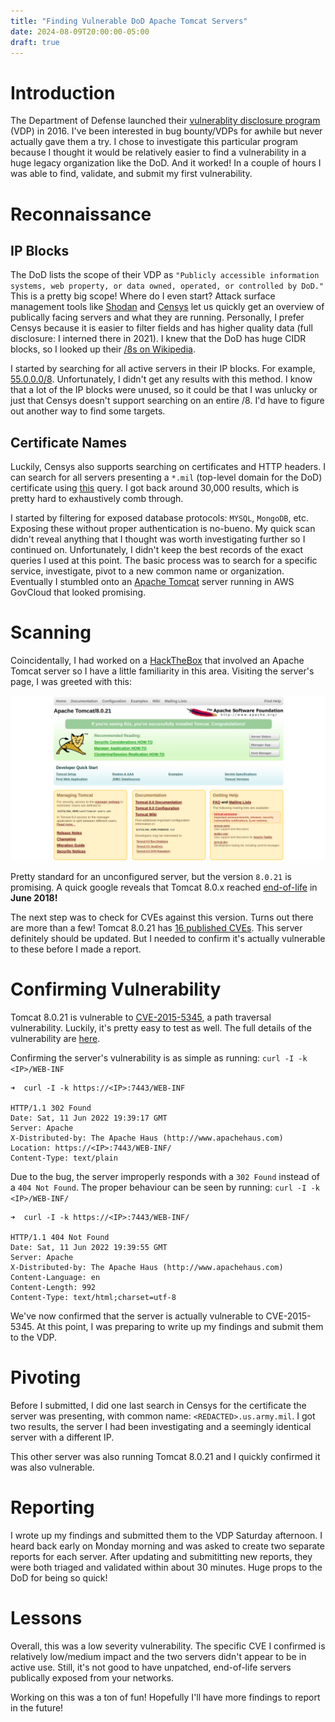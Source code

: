 ```yaml
---
title: "Finding Vulnerable DoD Apache Tomcat Servers"
date: 2024-08-09T20:00:00-05:00
draft: true
---
```


# Introduction

The Department of Defense launched their [vulnerablity disclosure program](https://hackerone.com/deptofdefense) (VDP) in 2016. I've been interested in bug bounty/VDPs for awhile but never actually gave them a try. I chose to investigate this particular program because I thought it would be relatively easier to find a vulnerability in a huge legacy organization like the DoD. And it worked! In a couple of hours I was able to find, validate, and submit my first vulnerability.

# Reconnaissance

## IP Blocks

The DoD lists the scope of their VDP as ``"Publicly accessible information systems, web property, or data owned, operated, or controlled by DoD."`` This is a pretty big scope! Where do I even start? Attack surface management tools like [Shodan](https://www.shodan.io/) and [Censys](https://search.censys.io/) let us quickly get an overview of publically facing servers and what they are running. Personally, I prefer Censys because it is easier to filter fields and has higher quality data (full disclosure: I interned there in 2021). I knew that the DoD has huge CIDR blocks, so I looked up their [/8s on Wikipedia](https://en.wikipedia.org/wiki/List_of_assigned_/8_IPv4_address_blocks#List_of_assigned_/8_blocks_to_the_United_States_Department_of_Defense).

I started by searching for all active servers in their IP blocks. For example, [55.0.0.0/8](https://search.censys.io/search?resource=hosts&sort=RELEVANCE&per_page=25&virtual_hosts=EXCLUDE&q=ip%3A+55.0.0.0%2F8). Unfortunately, I didn't get any results with this method. I know that a lot of the IP blocks were unused, so it could be that I was unlucky or just that Censys doesn't support searching on an entire /8. I'd have to figure out another way to find some targets.

## Certificate Names

Luckily, Censys also supports searching on certificates and HTTP headers. I can search for all servers presenting a ``*.mil`` (top-level domain for the DoD) certificate using [this](https://search.censys.io/search?resource=hosts&sort=RELEVANCE&per_page=25&virtual_hosts=EXCLUDE&q=services.tls.certificates.leaf_data.subject.common_name%3A+*.mil) query. I got back around 30,000 results, which is pretty hard to exhaustively comb through.

I started by filtering for exposed database protocols: ``MYSQL``, ``MongoDB``, etc. Exposing these without proper authentication is no-bueno. My quick scan didn't reveal anything that I thought was worth investigating further so I continued on. Unfortunately, I didn't keep the best records of the exact queries I used at this point. The basic process was to search for a specific service, investigate, pivot to a new common name or organization. Eventually I stumbled onto an [Apache Tomcat](https://tomcat.apache.org/) server running in AWS GovCloud that looked promising.


# Scanning

Coincidentally, I had worked on a [HackTheBox](https://arkanoidctf.medium.com/hackthebox-writeup-jerry-aa2b992917a7) that involved an Apache Tomcat server so I have a little familiarity in this area. Visiting the server's page, I was greeted with this:

![homepage](/img/website.png)

Pretty standard for an unconfigured server, but the version ``8.0.21`` is promising. A quick google reveals that Tomcat 8.0.x reached [end-of-life](https://tomcat.apache.org/tomcat-80-eol.html) in **June 2018!** 

The next step was to check for CVEs against this version. Turns out there are more than a few! Tomcat 8.0.21 has [16 published CVEs](https://www.cvedetails.com/vulnerability-list.php?vendor_id=45&product_id=887&version_id=540778&page=1&hasexp=0&opdos=0&opec=0&opov=0&opcsrf=0&opgpriv=0&opsqli=0&opxss=0&opdirt=0&opmemc=0&ophttprs=0&opbyp=0&opfileinc=0&opginf=0&cvssscoremin=0&cvssscoremax=0&year=0&month=0&cweid=0&order=3&trc=16&sha=25e452bacc35f15fb25b5d9df0121acfe6a4f72b). This server definitely should be updated. But I needed to confirm it's actually vulnerable to these before I made a report.

# Confirming Vulnerability

Tomcat 8.0.21 is vulnerable to [CVE-2015-5345](https://nvd.nist.gov/vuln/detail/CVE-2015-5345), a path traversal vulnerability. Luckily, it's pretty easy to test as well. The full details of the vulnerability are [here](https://hackdefense.com/publications/cve-2015-5345-apache-tomcat-vulnerability/).

Confirming the server's vulnerability is as simple as running: ``curl -I -k <IP>/WEB-INF``

```
➜  curl -I -k https://<IP>:7443/WEB-INF

HTTP/1.1 302 Found
Date: Sat, 11 Jun 2022 19:39:17 GMT
Server: Apache
X-Distributed-by: The Apache Haus (http://www.apachehaus.com)
Location: https://<IP>:7443/WEB-INF/
Content-Type: text/plain
```

Due to the bug, the server improperly responds with a ``302 Found`` instead of a ``404 Not Found``. The proper behaviour can be seen by running: ``curl -I -k <IP>/WEB-INF/``

```
➜  curl -I -k https://<IP>:7443/WEB-INF/

HTTP/1.1 404 Not Found
Date: Sat, 11 Jun 2022 19:39:55 GMT
Server: Apache
X-Distributed-by: The Apache Haus (http://www.apachehaus.com)
Content-Language: en
Content-Length: 992
Content-Type: text/html;charset=utf-8

```

We've now confirmed that the server is actually vulnerable to CVE-2015-5345. At this point, I was preparing to write up my findings and submit them to the VDP. 


# Pivoting

Before I submitted, I did one last search in Censys for the certificate the server was presenting, with common name: ``<REDACTED>.us.army.mil``. I got two results, the server I had been investigating and a seemingly identical server with a different IP. 

This other server was also running Tomcat 8.0.21 and I quickly confirmed it was also vulnerable.

# Reporting

I wrote up my findings and submitted them to the VDP Saturday afternoon. I heard back early on Monday morning and was asked to create two separate reports for each server. After updating and submititting new reports, they were both triaged and validated within about 30 minutes. Huge props to the DoD for being so quick!


# Lessons

Overall, this was a low severity vulnerability. The specific CVE I confirmed is relatively low/medium impact and the two servers didn't appear to be in active use. Still, it's not good to have unpatched, end-of-life servers publically exposed from your networks.

Working on this was a ton of fun! Hopefully I'll have more findings to report in the future!
